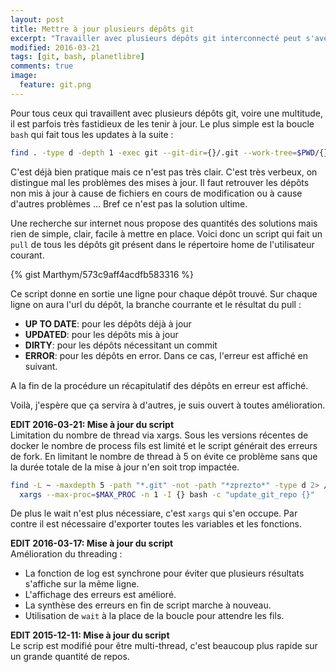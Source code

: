 ```yaml
---
layout: post
title: Mettre à jour plusieurs dépôts git
excerpt: "Travailler avec plusieurs dépôts git interconnecté peut s'avérer fastidieux voilà une possibilité pour gérer ça."
modified: 2016-03-21
tags: [git, bash, planetlibre]
comments: true
image:
  feature: git.png
---
```

Pour tous ceux qui travaillent avec plusieurs dépôts git, voire une multitude, il est parfois très fastidieux de les tenir à jour. Le plus simple est la boucle
`bash` qui fait tous les updates à la suite :

```bash
find . -type d -depth 1 -exec git --git-dir={}/.git --work-tree=$PWD/{} pull origin master \;
```

C'est déjà bien pratique mais ce n'est pas très clair. C'est très verbeux, on distingue mal les problèmes des mises à jour. Il faut retrouver les dépôts non
mis à jour à cause de fichiers en cours de modification ou à cause d'autres problèmes ... Bref ce n'est pas la solution ultime.

Une recherche sur internet nous propose des quantités des solutions mais rien de simple, clair, facile à mettre en place. Voici donc un script qui fait un
`pull` de tous les dépôts git présent dans le répertoire home de l'utilisateur courant.

{% gist Marthym/573c9aff4acdfb583316 %}

Ce script donne en sortie une ligne pour chaque dépôt trouvé. Sur chaque ligne on aura l'url du dépôt, la branche courrante et le résultat du pull :

* **UP TO DATE**: pour les dépôts déjà à jour
* **UPDATED**: pour les dépôts mis à jour
* **DIRTY**: pour les dépôts nécessitant un commit
* **ERROR**: pour les dépôts en error. Dans ce cas, l'erreur est affiché en suivant.

A la fin de la procédure un récapitulatif des dépôts en erreur est affiché.

Voilà, j'espère que ça servira à d'autres, je suis ouvert à toutes amélioration.

**EDIT 2016-03-21: Mise à jour du script**<br/>
Limitation du nombre de thread via xargs. Sous les versions récentes de docker le nombre de process fils est limité et le script générait des erreurs de fork.
En limitant le nombre de thread à 5 on évite ce problème sans que la durée totale de la mise à jour n'en soit trop impactée.

```bash
find -L ~ -maxdepth 5 -path "*.git" -not -path "*zprezto*" -type d 2> /dev/null | \
  xargs --max-proc=$MAX_PROC -n 1 -I {} bash -c "update_git_repo {}"
```
De plus le wait n'est plus nécessiare, c'est `xargs` qui s'en occupe. Par contre il est nécessaire d'exporter toutes les variables et les fonctions.

**EDIT 2016-03-17: Mise à jour du script**<br/>
Amélioration du threading :

* La fonction de log est synchrone pour éviter que plusieurs résultats s'affiche sur la même ligne.
* L'affichage des erreurs est amélioré.
* La synthèse des erreurs en fin de script marche à nouveau.
* Utilisation de `wait` à la place de la boucle pour attendre les fils.

**EDIT 2015-12-11: Mise à jour du script**<br/>
Le scrip est modifié pour être multi-thread, c'est beaucoup plus rapide sur un grande quantité de repos.
